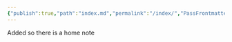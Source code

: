 ```yaml
---
{"publish":true,"path":"index.md","permalink":"/index/","PassFrontmatter":true}
---
```


Added so there is a home note